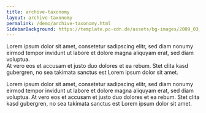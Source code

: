 ```yaml
---
title: archive-taxonomy
layout: archive-taxonomy
permalink: /demo/archive-taxonomy.html
SidebarBackground: https://template.pc-cdn.de/assets/bg-images/2009_03_29Colocasia_esculenta467.jpg
---
```


Lorem ipsum dolor sit amet, consetetur sadipscing elitr, sed diam nonumy eirmod tempor invidunt ut labore et dolore magna aliquyam erat, sed diam voluptua.  
At vero eos et accusam et justo duo dolores et ea rebum. Stet clita kasd gubergren, no sea takimata sanctus est Lorem ipsum dolor sit amet.  

Lorem ipsum dolor sit amet, consetetur sadipscing elitr, sed diam nonumy eirmod tempor invidunt ut labore et dolore magna aliquyam erat, sed diam voluptua. 
At vero eos et accusam et justo duo dolores et ea rebum. Stet clita kasd gubergren, no sea takimata sanctus est Lorem ipsum dolor sit amet.
